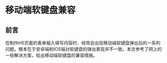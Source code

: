 # 移动端软键盘兼容

## 前言

在制作H5页面的表单输入填写内容时，经常会出现移动端软键盘弹出后的一系列问题。根本在于安卓端和IOS端对软键盘的弹出表现并不一致。本文参考了网上的一些解决方案，给出移动端软键盘的兼容措施。

